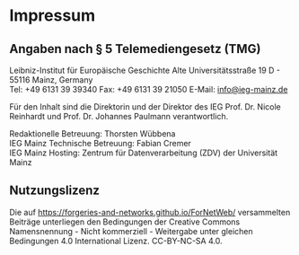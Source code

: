 # Impressum

## Angaben nach § 5 Telemediengesetz (TMG)
Leibniz-Institut für Europäische Geschichte Alte Universitätsstraße 19 D - 55116 Mainz, Germany   
Tel: +49 6131 39 39340 Fax: +49 6131 39 21050 E-Mail: info@ieg-mainz.de  

Für den Inhalt sind die Direktorin und der Direktor des IEG Prof. Dr. Nicole Reinhardt und Prof. Dr. Johannes Paulmann verantwortlich.

Redaktionelle Betreuung: Thorsten Wübbena   
IEG Mainz Technische Betreuung: Fabian Cremer   
IEG Mainz Hosting: Zentrum für Datenverarbeitung (ZDV) der Universität Mainz

## Nutzungslizenz
Die auf https://forgeries-and-networks.github.io/ForNetWeb/ versammelten Beiträge unterliegen den Bedingungen der Creative Commons Namensnennung - Nicht kommerziell - Weitergabe unter gleichen Bedingungen 4.0 International Lizenz. CC-BY-NC-SA 4.0.
